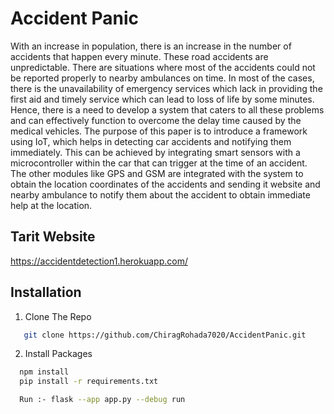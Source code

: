 
# Accident Panic

With an increase in population, there is an increase in the number of accidents that happen every minute. These road accidents are unpredictable. There are situations where most of the accidents could not be reported properly to nearby ambulances on time. In most of the cases, there is the unavailability of emergency services which lack in providing the first aid and timely service which can lead to loss of life by some minutes. Hence, there is a need to develop a system that caters to all these problems and can effectively function to overcome the delay time caused by the medical vehicles. The purpose of this paper is to introduce a framework using IoT, which helps in detecting car accidents and notifying them immediately. This can be achieved by integrating smart sensors with a microcontroller within the car that can trigger at the time of an accident. The other modules like GPS and GSM are integrated with the system to obtain the location coordinates of the accidents and sending it website and nearby ambulance to notify them about the accident to obtain immediate help at the location.

## Tarit Website

https://accidentdetection1.herokuapp.com/





## Installation

1) Clone The Repo
```bash
   git clone https://github.com/ChiragRohada7020/AccidentPanic.git
```


2) Install Packages

```bash
  npm install 
  pip install -r requirements.txt
```

```bash
  Run :- flask --app app.py --debug run
```

    


